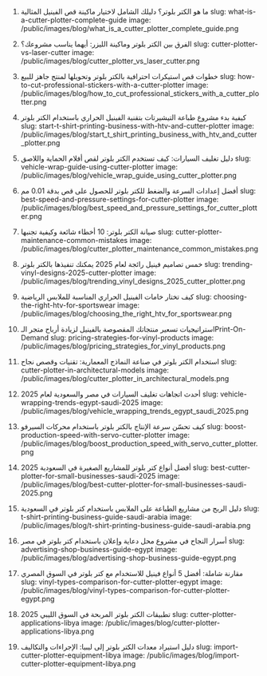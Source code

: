 1) ما هو الكتر بلوتر؟ دليلك الشامل لاختيار ماكينة قص الفينيل المثالية
   slug: what-is-a-cutter-plotter-complete-guide
   image: /public/images/blog/what_is_a_cutter_plotter_complete_guide.png

2) الفرق بين الكتر بلوتر وماكينة الليزر: أيهما يناسب مشروعك؟
   slug: cutter-plotter-vs-laser-cutter
   image: /public/images/blog/cutter_plotter_vs_laser_cutter.png

3) خطوات قص استيكرات احترافية بالكتر بلوتر وتحويلها لمنتج جاهز للبيع
   slug: how-to-cut-professional-stickers-with-a-cutter-plotter
   image: /public/images/blog/how_to_cut_professional_stickers_with_a_cutter_plotter.png

4) كيفية بدء مشروع طباعة التيشيرتات بتقنية الفينيل الحراري باستخدام الكتر بلوتر
   slug: start-t-shirt-printing-business-with-htv-and-cutter-plotter
   image: /public/images/blog/start_t_shirt_printing_business_with_htv_and_cutter_plotter.png

5) دليل تغليف السيارات: كيف تستخدم الكتر بلوتر لقص أفلام الحماية واللاصق
   slug: vehicle-wrap-guide-using-cutter-plotter
   image: /public/images/blog/vehicle_wrap_guide_using_cutter_plotter.png

6) أفضل إعدادات السرعة والضغط للكتر بلوتر للحصول على قص بدقة 0.01 مم
   slug: best-speed-and-pressure-settings-for-cutter-plotter
   image: /public/images/blog/best_speed_and_pressure_settings_for_cutter_plotter.png

7) صيانة الكتر بلوتر: 10 أخطاء شائعة وكيفية تجنبها
   slug: cutter-plotter-maintenance-common-mistakes
   image: /public/images/blog/cutter_plotter_maintenance_common_mistakes.png

8) خمس تصاميم فينيل رائجة لعام 2025 يمكنك تنفيذها بالكتر بلوتر
   slug: trending-vinyl-designs-2025-cutter-plotter
   image: /public/images/blog/trending_vinyl_designs_2025_cutter_plotter.png

9) كيف تختار خامات الفينيل الحراري المناسبة للملابس الرياضية
   slug: choosing-the-right-htv-for-sportswear
   image: /public/images/blog/choosing_the_right_htv_for_sportswear.png

10) استراتيجيات تسعير منتجاتك المقصوصة بالفينيل لزيادة أرباح متجر الـPrint-On-Demand
    slug: pricing-strategies-for-vinyl-products
    image: /public/images/blog/pricing_strategies_for_vinyl_products.png

11) استخدام الكتر بلوتر في صناعة النماذج المعمارية: تقنيات وقصص نجاح
    slug: cutter-plotter-in-architectural-models
    image: /public/images/blog/cutter_plotter_in_architectural_models.png

12) أحدث اتجاهات تغليف السيارات في مصر والسعودية لعام 2025
    slug: vehicle-wrapping-trends-egypt-saudi-2025
    image: /public/images/blog/vehicle_wrapping_trends_egypt_saudi_2025.png

13) كيف تحسّن سرعة الإنتاج بالكتر بلوتر باستخدام محركات السيرفو
    slug: boost-production-speed-with-servo-cutter-plotter
    image: /public/images/blog/boost_production_speed_with_servo_cutter_plotter.png

14) أفضل أنواع كتر بلوتر للمشاريع الصغيرة في السعودية 2025
    slug: best-cutter-plotter-for-small-businesses-saudi-2025
    image: /public/images/blog/best-cutter-plotter-for-small-businesses-saudi-2025.png

15) دليل الربح من مشاريع الطباعة على الملابس باستخدام كتر بلوتر في السعودية
    slug: t-shirt-printing-business-guide-saudi-arabia
    image: /public/images/blog/t-shirt-printing-business-guide-saudi-arabia.png

16) أسرار النجاح في مشروع محل دعاية وإعلان باستخدام كتر بلوتر في مصر
    slug: advertising-shop-business-guide-egypt
    image: /public/images/blog/advertising-shop-business-guide-egypt.png

17) مقارنة شاملة: أفضل 5 أنواع فينيل للاستخدام مع كتر بلوتر في السوق المصري
    slug: vinyl-types-comparison-for-cutter-plotter-egypt
    image: /public/images/blog/vinyl-types-comparison-for-cutter-plotter-egypt.png

18) تطبيقات الكتر بلوتر المربحة في السوق الليبي 2025
    slug: cutter-plotter-applications-libya
    image: /public/images/blog/cutter-plotter-applications-libya.png

19) دليل استيراد معدات الكتر بلوتر إلى ليبيا: الإجراءات والتكاليف
    slug: import-cutter-plotter-equipment-libya
    image: /public/images/blog/import-cutter-plotter-equipment-libya.png
